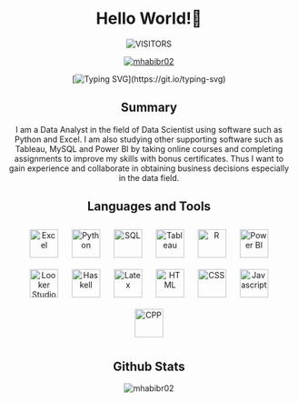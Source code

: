 <div align="center">
<h1>Hello World!👋 </h1>
<p> <img alt="VISITORS" src="https://komarev.com/ghpvc/?username=mhabibr02&style=flat&labelColor=red&logo=github&label=PROFILE+VIEWS&color=971901"/>
<p> <a href="https://github.com/ryo-ma/github-profile-trophy"><img src="https://github-profile-trophy.vercel.app/?username=mhabibr02" alt="mhabibr02" /></a> </p>

[![Typing SVG](https://readme-typing-svg.demolab.com?font=Noto+Sans&weight=600&size=21&duration=2000&color=000000&background=FFFFFF&center=true&vCenter=true&width=435&lines=I'm+a+Data+Analyst,;I'm+a+Data+Scientist,;I'm+a+Data+Engineer!)](https://git.io/typing-svg)
<h2>Summary</h2>

<p> I am a Data Analyst in the field of Data Scientist using software such as Python and Excel. I am also studying other supporting software such as Tableau, MySQL and Power BI by 
taking online courses and completing assignments to improve my skills with bonus certificates. Thus I want to gain experience and collaborate in obtaining business decisions 
especially in the data field.</p>

<h2>Languages and Tools</h2>
<a href="https://excel.cloud.microsoft/" target="_blank"><img style="margin: 10px" src="https://img.icons8.com/?size=48&id=117561&format=png" alt="Excel" height="50" /></a>
<a href="https://www.python.org/" target="_blank"><img style="margin: 10px" src="https://img.icons8.com/?size=48&id=13441&format=png" alt="Python" height="50" /></a>
<a href="https://cloud.google.com/sql?hl=en" target="_blank"><img style="margin: 10px" src="https://img.icons8.com/?size=48&id=J6KcaRLsTgpZ&format=png" alt="SQL" height="50" /></a>
<a href="https://public.tableau.com/" target="_blank"><img style="margin: 10px" src="https://img.icons8.com/?size=48&id=9Kvi1p1F0tUo&format=png" alt="Tableau" height="50" /></a>
<a href="https://www.r-project.org/" target="_blank"><img style="margin: 10px" src="https://img.icons8.com/?size=80&id=p8Cs0Q1HzzH5&format=png" alt="R" height="50" /></a>   
<a href="https://www.microsoft.com/en-us/power-platform/products/power-bi" target="_blank"><img style="margin: 10px" src="https://img.icons8.com/?size=48&id=3sGOUDo9nJ4k&format=png" alt="Power BI" height="50" /></a>
<a href="https://lookerstudio.google.com/" target="_blank"><img style="margin: 10px" src="https://img.icons8.com/?size=48&id=SruJhzn0nnLl&format=png" alt="Looker Studio" height="50" /></a>
<a href="https://www.haskell.org/" target="_blank"><img style="margin: 10px" src="https://img.icons8.com/?size=50&id=W5tDlZIZgAHJ&format=png" alt="Haskell" height="50" /></a>
<a href="https://www.latex-project.org/" target="_blank"><img style="margin: 10px" src="https://img.icons8.com/?size=48&id=piVHs2bMOs6P&format=png" alt="Latex" height="50" /></a>
<a href="https://html.com/" target="_blank"><img style="margin: 10px" src="https://img.icons8.com/?size=48&id=v8RpPQUwv0N8&format=png" alt="HTML" height="50" /></a>  
<a href="https://web.dev/css?hl=id" target="_blank"><img style="margin: 10px" src="https://img.icons8.com/?size=60&id=3BTBsJs5myRy&format=png" alt="CSS" height="50" /></a>   
<a href="https://www.javascript.com/" target="_blank"><img style="margin: 10px" src="https://img.icons8.com/?size=48&id=108784&format=png" alt="Javascript" height="50" /></a>
<a href="https://isocpp.org/" target="_blank"><img style="margin: 10px" src="https://img.icons8.com/?size=48&id=40669&format=png" alt="CPP" height="50" /></a>

<h2 align="center"> Github Stats </h2>

<p align="center"> <img src="https://github-readme-stats.vercel.app/api?username=mhabibr02&show_icons=true&theme=radical" alt="mhabibr02" /> </p>
</div>
